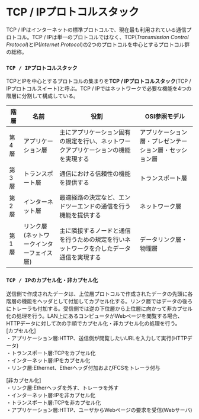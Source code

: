 # TCP / IPプロトコルスタック
TCP / IPはインターネットの標準プロトコルで、現在最も利用されている通信プロトコル。TCP / IPは単一のプロトコルではなく、TCP(*Transmission Control Protocol*)とIP(*Internet Protocol*)の2つのプロトコルを中心とするプロトコル群の総称。

### `TCP / IPプロトコルスタック`
TCPとIPを中心とするプロトコルの集まりを**TCP / IPプロトコルスタック**(TCP / IPプロトコルスイート)と呼ぶ。TCP / IPではネットワークで必要な機能を4つの階層に分割して構成している。

|階層 |名前                                  |役割                                                                    |OSI参照モデル                                 |
|----|--------------------------------------|-----------------------------------------------------------------------|--------------------------------------------|
|第4層|アプリケーション層                       |主にアプリケーション固有の規定を行い、ネットワークアプリケーションの機能を実現する  |アプリケーション層・プレゼンテーション層・セッション層|
|第3層|トランスポート層                         |通信における信頼性の機能を提供する                                          |トランスポート層                               |
|第2層|インターネット層                         |最適経路の決定など、エンドツーエンドの通信を行う機能を提供する                   |ネットワーク層                                 |
|第1層|リンク層</br>(ネットワークインターフェイス層)|主に隣接するノードと通信を行うための規定を行いネットワークを介したデータ通信を実現する|データリンク層・物理層                          |

### `TCP / IPのカプセル化・非カプセル化`
送信側で作成されたデータは、上位層プロトコルで作成されたデータの先頭に各階層の機能をヘッダとして付加してカプセル化する。リンク層ではデータの後ろにトレーラも付加する。受信側では逆の下位層から上位層に向かって非カプセル化の処理を行う。LAN上にあるコンピュータがWebページを閲覧する場合、HTTPデータに対して次の手順でカプセル化・非カプセル化の処理を行う。  
\[カプセル化]  
・アプリケーション層:HTTP、送信側が閲覧したいURLを入力して実行(HTTPデータ)  
・トランスポート層:TCPをカプセル化  
・インターネット層:IPをカプセル化  
・リンク層:Ethernet、Etherヘッダ付加およびFCSをトレーラ付与  

\[非カプセル化]  
・リンク層:Etherヘッダを外す、トレーラを外す  
・インターネット層:IPを非カプセル化  
・トランスポート層:TCPを非カプセル化  
・アプリケーション層:HTTP、ユーザからWebページの要求を受信(Webサーバ)  
